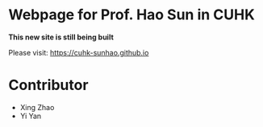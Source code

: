 # Webpage for Prof. Hao Sun in CUHK 

**This new site is still being built**

Please visit: https://cuhk-sunhao.github.io

# Contributor
- Xing Zhao
- Yi Yan
